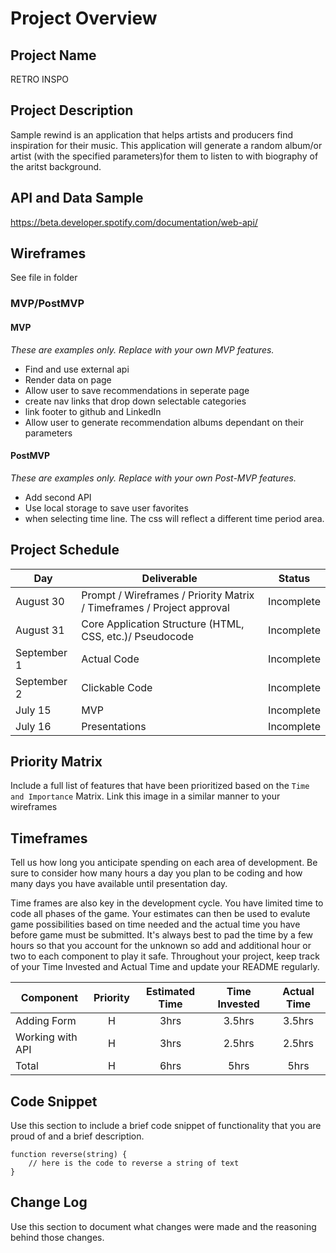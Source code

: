 
# Project Overview

## Project Name

RETRO INSPO

## Project Description

Sample rewind is an application that helps artists and producers find inspiration for their music. This application will generate a random album/or artist (with the specified parameters)for them to listen to with biography of the aritst background.

## API and Data Sample

https://beta.developer.spotify.com/documentation/web-api/

## Wireframes

See file in folder

### MVP/PostMVP
 

#### MVP 
*These are examples only. Replace with your own MVP features.*

- Find and use external api 
- Render data on page 
- Allow user to save recommendations in seperate page
- create nav links that drop down selectable categories
- link footer to github and LinkedIn
- Allow user to generate recommendation albums dependant on their parameters

#### PostMVP  
*These are examples only. Replace with your own Post-MVP features.*

- Add second API
- Use local storage to save user favorites
- when selecting time line. The css will reflect a different time period area.

## Project Schedule

|  Day | Deliverable | Status
|---|---| ---|
|August 30| Prompt / Wireframes / Priority Matrix / Timeframes / Project approval | Incomplete
|August 31| Core Application Structure (HTML, CSS, etc.)/ Pseudocode | Incomplete
|September 1| Actual Code | Incomplete
|September 2| Clickable Code | Incomplete
|July 15| MVP | Incomplete
|July 16| Presentations | Incomplete

## Priority Matrix

Include a full list of features that have been prioritized based on the `Time and Importance` Matrix.  Link this image in a similar manner to your wireframes

## Timeframes

Tell us how long you anticipate spending on each area of development. Be sure to consider how many hours a day you plan to be coding and how many days you have available until presentation day.

Time frames are also key in the development cycle.  You have limited time to code all phases of the game.  Your estimates can then be used to evalute game possibilities based on time needed and the actual time you have before game must be submitted. It's always best to pad the time by a few hours so that you account for the unknown so add and additional hour or two to each component to play it safe. Throughout your project, keep track of your Time Invested and Actual Time and update your README regularly.

| Component | Priority | Estimated Time | Time Invested | Actual Time |
| --- | :---: |  :---: | :---: | :---: |
| Adding Form | H | 3hrs| 3.5hrs | 3.5hrs |
| Working with API | H | 3hrs| 2.5hrs | 2.5hrs |
| Total | H | 6hrs| 5hrs | 5hrs |

## Code Snippet

Use this section to include a brief code snippet of functionality that you are proud of and a brief description.  

```
function reverse(string) {
	// here is the code to reverse a string of text
}
```

## Change Log
 Use this section to document what changes were made and the reasoning behind those changes.  
